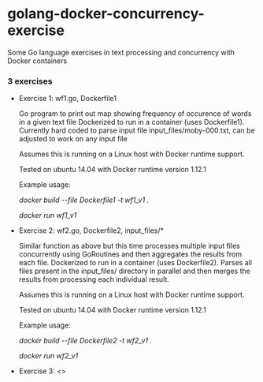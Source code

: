 # golang-docker-concurrency-exercise
Some Go language exercises in text processing and concurrency with Docker containers

### 3 exercises

* Exercise 1: wf1.go, Dockerfile1

    Go program to print out map showing frequency of occurence of words in a given text file
    Dockerized to run in a container (uses Dockerfile1). Currently hard coded to parse input file input_files/moby-000.txt, can be adjusted to work on any input file

    Assumes this is running on a Linux host with Docker runtime support.

    Tested on ubuntu 14.04 with Docker runtime version 1.12.1 

    Example usage: 

    *docker build --file Dockerfile1 -t wf1_v1 .*

    *docker run wf1_v1* 

* Exercise 2: wf2.go, Dockerfile2, input_files/*
 
    Similar function as above but this time processes multiple input files concurrently using GoRoutines and then aggregates the results from each file. Dockerized to run in a container (uses Dockerfile2). Parses all files present in the input_files/ directory in parallel and then merges the results from processing each individual result.
 
    Assumes this is running on a Linux host with Docker runtime support.

    Tested on ubuntu 14.04 with Docker runtime version 1.12.1 

    Example usage: 

    *docker build --file Dockerfile2 -t wf2_v1 .*

    *docker run wf2_v1* 


* Exercise 3: <<work in progress>>

